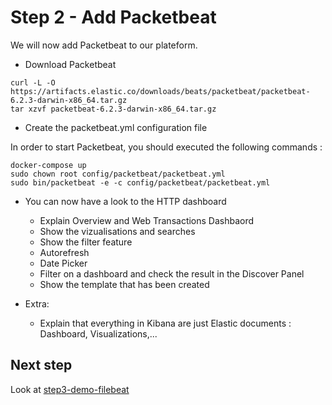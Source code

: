 # Step 2 - Add Packetbeat

We will now add Packetbeat to our plateform.

* Download Packetbeat

```shell
curl -L -O https://artifacts.elastic.co/downloads/beats/packetbeat/packetbeat-6.2.3-darwin-x86_64.tar.gz
tar xzvf packetbeat-6.2.3-darwin-x86_64.tar.gz
```

* Create the packetbeat.yml configuration file

In order to start Packetbeat, you should executed the following commands :

```shell
docker-compose up
sudo chown root config/packetbeat/packetbeat.yml
sudo bin/packetbeat -e -c config/packetbeat/packetbeat.yml
```

* You can now have a look to the HTTP dashboard

  * Explain Overview and Web Transactions Dashbaord
  * Show the vizualisations and searches
  * Show the filter feature
  * Autorefresh
  * Date Picker
  * Filter on a dashboard and check the result in the Discover Panel
  * Show the template that has been created

* Extra:
  * Explain that everything in Kibana are just Elastic documents : Dashboard, Visualizations,...

## Next step

Look at [step3-demo-filebeat](https://github.com/Gillespie59/devoxx-universite-elastic/tree/master/step3)
